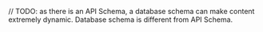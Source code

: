 // TODO: as there is an API Schema, a database schema can make content extremely dynamic.
Database schema is different from API Schema.